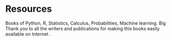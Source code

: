 # Resources
Books of Python, R, Statistics, Calculus, Probabilities, Machine learning. Big Thank you to all the writers and publications for making this books easily available on Internet .
